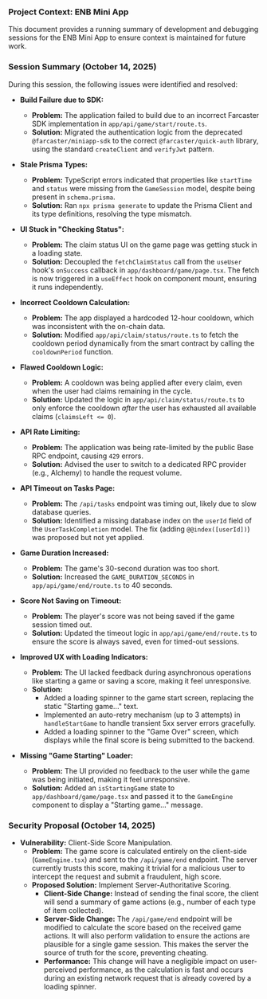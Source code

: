 ### Project Context: ENB Mini App

This document provides a running summary of development and debugging sessions for the ENB Mini App to ensure context is maintained for future work.

### Session Summary (October 14, 2025)

During this session, the following issues were identified and resolved:

*   **Build Failure due to SDK:**
    *   **Problem:** The application failed to build due to an incorrect Farcaster SDK implementation in `app/api/game/start/route.ts`.
    *   **Solution:** Migrated the authentication logic from the deprecated `@farcaster/miniapp-sdk` to the correct `@farcaster/quick-auth` library, using the standard `createClient` and `verifyJwt` pattern.

*   **Stale Prisma Types:**
    *   **Problem:** TypeScript errors indicated that properties like `startTime` and `status` were missing from the `GameSession` model, despite being present in `schema.prisma`.
    *   **Solution:** Ran `npx prisma generate` to update the Prisma Client and its type definitions, resolving the type mismatch.

*   **UI Stuck in "Checking Status":**
    *   **Problem:** The claim status UI on the game page was getting stuck in a loading state.
    *   **Solution:** Decoupled the `fetchClaimStatus` call from the `useUser` hook's `onSuccess` callback in `app/dashboard/game/page.tsx`. The fetch is now triggered in a `useEffect` hook on component mount, ensuring it runs independently.

*   **Incorrect Cooldown Calculation:**
    *   **Problem:** The app displayed a hardcoded 12-hour cooldown, which was inconsistent with the on-chain data.
    *   **Solution:** Modified `app/api/claim/status/route.ts` to fetch the cooldown period dynamically from the smart contract by calling the `cooldownPeriod` function.

*   **Flawed Cooldown Logic:**
    *   **Problem:** A cooldown was being applied after every claim, even when the user had claims remaining in the cycle.
    *   **Solution:** Updated the logic in `app/api/claim/status/route.ts` to only enforce the cooldown *after* the user has exhausted all available claims (`claimsLeft <= 0`).

*   **API Rate Limiting:**
    *   **Problem:** The application was being rate-limited by the public Base RPC endpoint, causing `429` errors.
    *   **Solution:** Advised the user to switch to a dedicated RPC provider (e.g., Alchemy) to handle the request volume.

*   **API Timeout on Tasks Page:**
    *   **Problem:** The `/api/tasks` endpoint was timing out, likely due to slow database queries.
    *   **Solution:** Identified a missing database index on the `userId` field of the `UserTaskCompletion` model. The fix (adding `@@index([userId])`) was proposed but not yet applied.

*   **Game Duration Increased:**
    *   **Problem:** The game's 30-second duration was too short.
    *   **Solution:** Increased the `GAME_DURATION_SECONDS` in `app/api/game/end/route.ts` to 40 seconds.

*   **Score Not Saving on Timeout:**
    *   **Problem:** The player's score was not being saved if the game session timed out.
    *   **Solution:** Updated the timeout logic in `app/api/game/end/route.ts` to ensure the score is always saved, even for timed-out sessions.

*   **Improved UX with Loading Indicators:**
    *   **Problem:** The UI lacked feedback during asynchronous operations like starting a game or saving a score, making it feel unresponsive.
    *   **Solution:**
        *   Added a loading spinner to the game start screen, replacing the static "Starting game..." text.
        *   Implemented an auto-retry mechanism (up to 3 attempts) in `handleStartGame` to handle transient 5xx server errors gracefully.
        *   Added a loading spinner to the "Game Over" screen, which displays while the final score is being submitted to the backend.

*   **Missing "Game Starting" Loader:**
    *   **Problem:** The UI provided no feedback to the user while the game was being initiated, making it feel unresponsive.
    *   **Solution:** Added an `isStartingGame` state to `app/dashboard/game/page.tsx` and passed it to the `GameEngine` component to display a "Starting game..." message.

### Security Proposal (October 14, 2025)

*   **Vulnerability:** Client-Side Score Manipulation.
    *   **Problem:** The game score is calculated entirely on the client-side (`GameEngine.tsx`) and sent to the `/api/game/end` endpoint. The server currently trusts this score, making it trivial for a malicious user to intercept the request and submit a fraudulent, high score.
    *   **Proposed Solution:** Implement Server-Authoritative Scoring.
        *   **Client-Side Change:** Instead of sending the final score, the client will send a summary of game actions (e.g., number of each type of item collected).
        *   **Server-Side Change:** The `/api/game/end` endpoint will be modified to calculate the score based on the received game actions. It will also perform validation to ensure the actions are plausible for a single game session. This makes the server the source of truth for the score, preventing cheating.
        *   **Performance:** This change will have a negligible impact on user-perceived performance, as the calculation is fast and occurs during an existing network request that is already covered by a loading spinner.